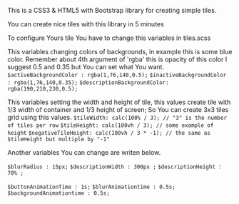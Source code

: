 This is a CSS3 & HTML5 with Bootstrap library for creating simple tiles.

You can create nice tiles with this library in 5 minutes

To configure Yours tile You have to change this variables in tiles.scss


This variables changing colors of backgrounds, in example this is some blue color.
Remember about 4th argument of 'rgba' this is opacity of this color 
I suggest 0.5 and 0.35 but You can set what You want.
`$activeBackgroundColor : rgba(1,76,140,0.5);`
`$inactiveBackgroundColor : rgba(1,76,140,0.35);`
`$descriptionBackgroundColor: rgba(190,210,230,0.5);`

This variables setting the width and height of tile, this values create tile with 1/3 width of container and 1/3 height of screen;
So You can create 3x3 tiles grid using this values. 
`$tileWidth: calc(100% / 3); // "3" is the number of tiles per row`
`$tileHeight: calc(100vh / 3); // some example of height`
`$negativeTileHeight: calc(100vh / 3 * -1); // the same as $tileHeight but multiple by "-1"`


Another variables You can change are writen below.

`$blurRadius : 15px;`
`$descriptionWidth : 300px ;`
`$descriptionHeight : 70% ;`

`$buttonAnimationTime : 1s;`
`$blurAnimationtime : 0.5s;`
`$backgroundAnimationtime : 0.5s;`

